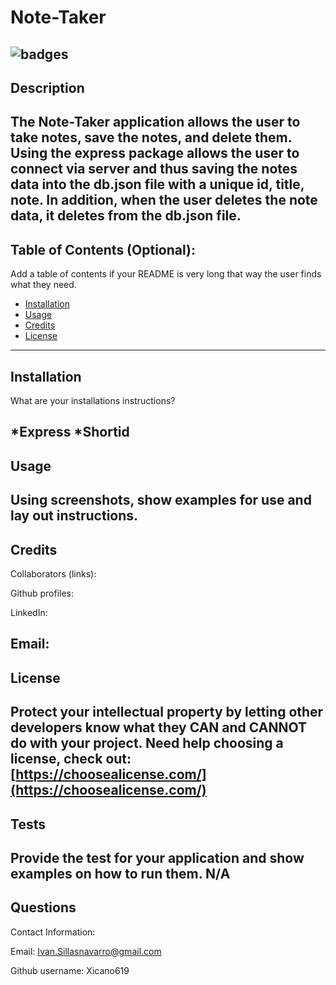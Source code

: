 # Note-Taker

## ![badges](https://img.shields.io/badge/license-MIT-green)

## Description 
The Note-Taker application allows the user to take notes, save the notes, and delete them. Using the express package allows the user to connect via server and thus saving the notes data into the db.json file with a unique id, title, note. In addition, when the user deletes the note data, it deletes from the db.json file. 
---

## Table of Contents (Optional):
Add a table of contents if your README is very long that way the user finds what they need.

* [Installation](#installation)
* [Usage](#usage)
* [Credits](#credits)
* [License](#license)
---

## Installation
 What are your installations instructions? 
 
 *Express
 *Shortid
---

## Usage 
Using screenshots, show examples for use and lay out instructions.
---

## Credits
Collaborators (links): 

Github profiles: 

LinkedIn: 

Email: 
----

## License
 Protect your intellectual property by letting other developers know what they CAN and CANNOT do with your project. 
Need help choosing a license, check out: [https://choosealicense.com/](https://choosealicense.com/)
---

## Tests 
Provide the test for your application and show examples on how to run them.
N/A
---

## Questions 

Contact Information: 

Email: Ivan.Sillasnavarro@gmail.com 

Github username: Xicano619

